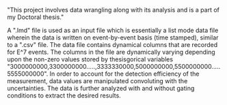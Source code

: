 "This project involves data wrangling along with its analysis and is a part of my Doctoral thesis."

A ".lmd" file is used as an input file which is essentially a list mode data file wherein the data is written on event-by-event basis (time stamped), similar to a ".csv" file. 
The data file contains dynamical columns that are recorded for E^7 events. 
The columns in the file are dynamically varying depending upon the non-zero values stored by thesisgorical variables "3000000000,3300000000.....,3333330000,5000000000,5500000000.....5555000000". In order to account for the detection efficiency of the measurement, data values are manipulated convoluting  with the uncertainties. 
The data is further analyzed with and without gating conditions to extract the desired results. 

